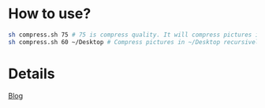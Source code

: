# How to use?
```bash
sh compress.sh 75 # 75 is compress quality. It will compress pictures in current directory recursively.
sh compress.sh 60 ~/Desktop # Compress pictures in ~/Desktop recursively.
```

# Details

[Blog](https://blog.csdn.net/qq_27525611/article/details/107201938)
